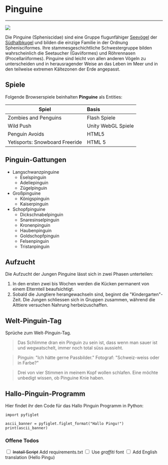 # Pinguine
---
![](https://user-content.gitlab-static.net/82e30871822df67c271577ef1a5eb7cb5563d481/68747470733a2f2f75706c6f61642e77696b696d656469612e6f72672f77696b6970656469612f636f6d6d6f6e732f7468756d622f612f61312f46616c6b6c616e645f49736c616e64735f50656e6775696e735f33362e6a70672f33303070782d46616c6b6c616e645f49736c616e64735f50656e6775696e735f33362e6a7067)

Die Pinguine (Spheniscidae) sind eine Gruppe flugunfähiger [Seevögel](https://de.wikipedia.org/wiki/Meeresvogel) der [Südhalbkugel](https://de.wikipedia.org/wiki/S%C3%BCdhalbkugel) und bilden die einzige Familie in der Ordnung Sphenisciformes. Ihre stammesgeschichtliche Schwestergruppe bilden wahrscheinlich die Seetaucher (Gaviiformes) und Röhrennasen (Procellariiformes). Pinguine sind leicht von allen anderen Vögeln zu unterscheiden und in herausragender Weise an das Leben im Meer und in den teilweise extremen Kältezonen der Erde angepasst.

## Spiele

Folgende Browserspiele beinhalten **Pinguine** als Entities:

Spiel| Basis           
-|:-
Zombies and Penguins|Flash Spiele 
Wild Push|Unity WebGL Spiele      
Penguin Avoids|HTML5
Yetisports: Snowboard Freeride|HTML 5    

## Pinguin-Gattungen
*   Langschwanzpinguine
    *   Eselspinguin
    *   Adeliepinguin
    *   Zügelpinguin
*   Großpinguine
    *   Königspinguin
    *   Kaiserpinguin
*   Schopfpinguine
    *   Dickschnabelpinguin
    *   Snaresinselpinguin
    *   Kronenpinguin
    *   Haubenpinguin
    *   Goldschopfpinguin
    *   Felsenpinguin
    *   Tristanpinguin

## Aufzucht

Die Aufzucht der Jungen Pinguine lässt sich in zwei Phasen unterteilen:

1.  In den ersten zwei bis Wochen werden die Kücken permanent von einem Elternteil beaufsichtigt.
2.  Sobald die Jungtiere herangewachseln sind, beginnt die "Kindergarten"-Zeit. Die Jungen schliessen sich in Gruppen zusammen, während die Alttiere versuchen Nahrung herbeizuschaffen.

## Welt-Pinguin-Tag

Sprüche zum Welt-Pinguin-Tag.

> Das Schlimme dran ein Pinguin zu sein ist, dass wenn man sauer ist und wegwatschelt, immer noch total süss aussieht.

> Pinguin: "Ich hätte gerne Passbilder." Fotograf: "Schweiz-weiss oder in Farbe?"

> Drei von vier Stimmen in meinem Kopf wollen schlafen. Eine möchte unbedigt wissen, ob Pinguine Knie haben.

## Hallo-Pinguin-Programm

Hier findet ihr den Code für das Hallo Pinguin Programm in Python:

    import pyfiglet

    ascii_banner = pyfiglet.figlet_format("Hallo Pingu!")
    print(ascii_banner)

### Offene Todos

<input type="checkbox"> <del>Install Script</del> Add requirements.txt
<input type="checkbox"> Use _graffiti_ font
<input type="checkbox"> Add English translation (Hello Pingu)